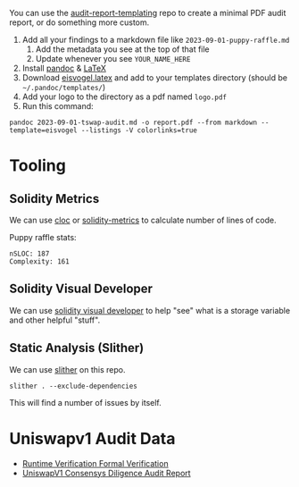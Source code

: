You can use the [audit-report-templating](https://github.com/Cyfrin/audit-report-templating) repo to create a minimal PDF audit report, or do something more custom. 

1. Add all your findings to a markdown file like `2023-09-01-puppy-raffle.md`
   1. Add the metadata you see at the top of that file
   2. Update whenever you see `YOUR_NAME_HERE`
2. Install [pandoc](https://pandoc.org/installing.html) & [LaTeX](https://www.latex-project.org/get/)
3. Download [eisvogel.latex](https://github.com/Cyfrin/audit-report-templating/blob/main/eisvogel.latex) and add to your templates directory (should be `~/.pandoc/templates/`)
4. Add your logo to the directory as a pdf named `logo.pdf`
5. Run this command:
```
pandoc 2023-09-01-tswap-audit.md -o report.pdf --from markdown --template=eisvogel --listings -V colorlinks=true
```

# Tooling

## Solidity Metrics

We can use [cloc](https://www.geeksforgeeks.org/cloc-count-number-of-lines-of-code-in-file/) or [solidity-metrics](https://marketplace.visualstudio.com/items?itemName=tintinweb.solidity-metrics) to calculate number of lines of code. 

Puppy raffle stats:
```
nSLOC: 187
Complexity: 161
```

## Solidity Visual Developer

We can use [solidity visual developer](https://marketplace.visualstudio.com/items?itemName=tintinweb.solidity-visual-auditor) to help "see" what is a storage variable and other helpful "stuff". 

## Static Analysis (Slither)

We can use [slither](https://github.com/crytic/slither) on this repo. 

```
slither . --exclude-dependencies
```

This will find a number of issues by itself. 

# Uniswapv1 Audit Data
- [Runtime Verification Formal Verification](https://github.com/runtimeverification/verified-smart-contracts/blob/uniswap/uniswap/x-y-k.pdf)
- [UniswapV1 Consensys Diligence Audit Report](https://github.com/Consensys/Uniswap-audit-report-2018-12#32-frontrunners-can-skim-25-from-every-transaction-30)
